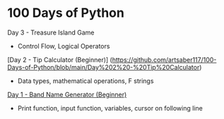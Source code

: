 # 100 Days of Python

Day 3 - Treasure Island Game
  - Control Flow, Logical Operators

[Day 2 - Tip Calculator (Beginner)] (https://github.com/artsaber117/100-Days-of-Python/blob/main/Day%202%20-%20Tip%20Calculator)
  - Data types, mathematical operations, F strings
  
[Day 1 - Band Name Generator (Beginner)](https://github.com/artsaber117/100-Days-of-Python/blob/main/Day%201%20-%20Band%20Name%20Generator)
  - Print function, input function, variables, cursor on following line
